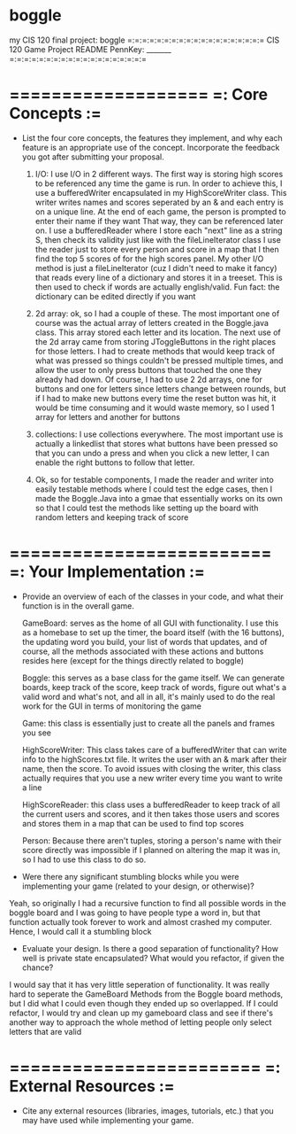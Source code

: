 # boggle
my CIS 120 final project: boggle
=:=:=:=:=:=:=:=:=:=:=:=:=:=:=:=:=:=:=
CIS 120 Game Project README
PennKey: _______
=:=:=:=:=:=:=:=:=:=:=:=:=:=:=:=:=:=:=

===================
=: Core Concepts :=
===================

- List the four core concepts, the features they implement, and why each feature
  is an appropriate use of the concept. Incorporate the feedback you got after
  submitting your proposal.

  1. I/O: I use I/O in 2 different ways. The first way is storing high scores to be referenced 
  any time the game is run. In order to achieve this, I use a bufferedWriter encapsulated in my 
  HighScoreWriter class. This writer writes names and scores seperated by an & and each entry is 
  on a unique line. At the end of each game, the person is prompted to enter their name if they want
  That way, they can be referenced later on. I use a bufferedReader where I store each "next" line
   as a string S, then check its validity just like with the fileLineIterator class I use the reader
  just to store every person and score in a map that I then find the top 5 scores of for the high 
  scores panel. My other I/O method is just a fileLineIterator (cuz I didn't need to make it fancy) 
  that reads every line of a dictionary and stores it in a treeset. This is then used to check if
  words are actually english/valid. Fun fact: the dictionary can be edited directly if you want 

  2. 2d array: ok, so I had a couple of these. The most important one of course was the actual 
  array of letters created in the Boggle.java class. This array stored each letter and its location.
  The next use of the 2d array came from storing JToggleButtons in the right places for those 
  letters. I had to create methods that would keep track of what was pressed so things couldn't
  be pressed multiple times, and allow the user to only press buttons that touched the one they 
  already had down. Of course, I had to use 2 2d arrays, one for buttons and one for letters since
  letters change between rounds, but if I had to make new buttons every time the reset button 
  was hit, it would be time consuming and it would waste memory, so I used 1 array for letters 
  and another for buttons

  3. collections: I use collections everywhere. The most important use is actually a linkedlist 
  that stores what buttons have been pressed so that you can undo a press and when you click a 
  new letter, I can enable the right buttons to follow that letter.

  4. Ok, so for testable components, I made the reader and writer into easily testable 
  methods where I could test the edge cases, then I made the Boggle.Java into a gmae that 
  essentially works on its own so that I could test the methods like setting up the board with 
  random letters and keeping track of score

=========================
=: Your Implementation :=
=========================

- Provide an overview of each of the classes in your code, and what their
  function is in the overall game.
  
  GameBoard: serves as the home of all GUI with functionality. I use this as a homebase to set up 
  the timer, the board itself (with the 16 buttons), the updating word you build, your list of 
  words that updates, and of course, all the methods associated with these actions and buttons 
  resides here (except for the things directly related to boggle)
  
  Boggle: this serves as a base class for the game itself. We can generate boards, keep track 
  of the score, keep track of words, figure out what's a valid word and what's not, and all in all,
  it's mainly used to do the real work for the GUI in terms of monitoring the game
  
  Game: this class is essentially just to create all the panels and frames you see
  
  HighScoreWriter: This class takes care of a bufferedWriter that can write info to the 
  highScores.txt file. It writes the user with an & mark after their name, then the score.
  To avoid issues with closing the writer, this class actually requires that you use a new writer
  every time you want to write a line
  
  HighScoreReader: this class uses a bufferedReader to keep track of all the current 
  users and scores, and it then takes those users and scores and stores them in a map that 
  can be used to find top scores
  
  Person: Because there aren't tuples, storing a person's name with their score directly was 
  impossible if I planned on altering the map it was in, so I had to use this class to do so.
  


- Were there any significant stumbling blocks while you were implementing your
  game (related to your design, or otherwise)?

Yeah, so originally I had a recursive function to find all possible words in the boggle board and 
I was going to have people type a word in, but that function actually took forever to work and 
almost crashed my computer. Hence, I would call it a stumbling block


- Evaluate your design. Is there a good separation of functionality? How well is
  private state encapsulated? What would you refactor, if given the chance?
  
I would say that it has very little seperation of functionality. It was really hard to seperate 
the GameBoard Methods from the Boggle board methods, but I did what I could even though they 
ended up so overlapped. If I could refactor, I would try and clean up my gameboard class and see
if there's another way to approach the whole method of letting people only select letters that are
valid


========================
=: External Resources :=
========================

- Cite any external resources (libraries, images, tutorials, etc.) that you may
  have used while implementing your game.
